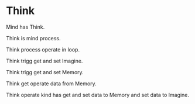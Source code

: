 # Think

Mind has Think.

Think is mind process.

Think process operate in loop.

Think trigg get and set Imagine.

Think trigg get and set Memory.

Think get operate data from Memory.

Think operate kind has get and set data to Memory
and set data to Imagine.